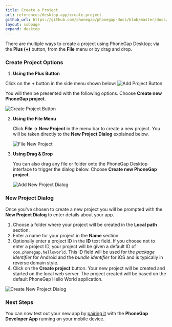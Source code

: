 ```yaml
---
title: Create a Project
url: references/desktop-app/create-project
github_url: https://github.com/phonegap/phonegap-docs/blob/master/docs/references/desktop-app/2-create-project.html.md
layout: subpage
expand: desktop
---
```


There are multiple ways to create a project using PhoneGap Desktop; via the **Plus (+)** button, from the **File** menu or by drag 
and drop. 

### Create Project Options
1. **Using the Plus Button**

  Click on the **+** button in the side menu shown below:
  ![Add Project Button](/images/docs-plus-button.png)

  You will then be presented with the following options. Choose **Create new PhoneGap project**.

   ![Create Project Button](/images/docs-add-new.png)

2. **Using the File Menu**
   
   Click **File -> New Project** in the menu bar to create a new project. You will be taken directly to the **New Project Dialog** 
   explained below.
   
   ![File New Project](/images/docs-file-menu.png)

3. **Using Drag & Drop** 
   
   You can also drag any file or folder onto the PhoneGap Desktop interface to trigger the dialog below. Choose **Create new PhoneGap project**.

   ![Add New Project Dialog](/images/docs-add-new.png)

### New Project Dialog
Once you've chosen to create a new project you will be prompted with the **New Project Dialog** to enter details about your app. 

1. Choose a folder where your project will be created in the **Local path** section.
1. Enter a name for your project in the **Name** section.
1. Optionally enter a project ID in the **ID** text field. If you choose not to enter a project ID, your project will be given a 
default ID of `com.phonegap.helloworld`. This ID field will be used for the *package identifier* for Android and the *bundle identifier* 
for iOS and is typically in reverse domain style.
1. Click on the **Create project** button. Your new project will be created and started on the local web server. The project created will be
based on the default PhoneGap Hello World application.

  ![Create New Project Dialog](/images/docs-create-dialog.png)

### Next Steps
You can now test out your new app by [pairing it](/references/desktop-app/pair-with-dev-app) with the **PhoneGap Developer App** 
running on your mobile device. 